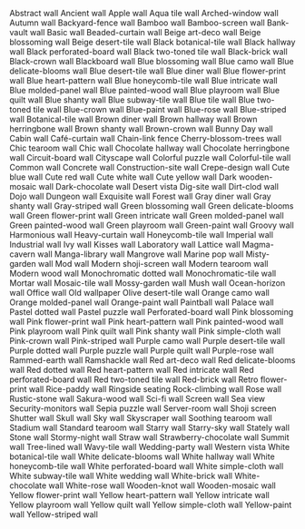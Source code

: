 Abstract wall
Ancient wall
Apple wall
Aqua tile wall
Arched-window wall
Autumn wall
Backyard-fence wall
Bamboo wall
Bamboo-screen wall
Bank-vault wall
Basic wall
Beaded-curtain wall
Beige art-deco wall
Beige blossoming wall
Beige desert-tile wall
Black botanical-tile wall
Black hallway wall
Black perforated-board wall
Black two-toned tile wall
Black-brick wall
Black-crown wall
Blackboard wall
Blue blossoming wall
Blue camo wall
Blue delicate-blooms wall
Blue desert-tile wall
Blue diner wall
Blue flower-print wall
Blue heart-pattern wall
Blue honeycomb-tile wall
Blue intricate wall
Blue molded-panel wall
Blue painted-wood wall
Blue playroom wall
Blue quilt wall
Blue shanty wall
Blue subway-tile wall
Blue tile wall
Blue two-toned tile wall
Blue-crown wall
Blue-paint wall
Blue-rose wall
Blue-striped wall
Botanical-tile wall
Brown diner wall
Brown hallway wall
Brown herringbone wall
Brown shanty wall
Brown-crown wall
Bunny Day wall
Cabin wall
Café-curtain wall
Chain-link fence
Cherry-blossom-trees wall
Chic tearoom wall
Chic wall
Chocolate hallway wall
Chocolate herringbone wall
Circuit-board wall
Cityscape wall
Colorful puzzle wall
Colorful-tile wall
Common wall
Concrete wall
Construction-site wall
Crepe-design wall
Cute blue wall
Cute red wall
Cute white wall
Cute yellow wall
Dark wooden-mosaic wall
Dark-chocolate wall
Desert vista
Dig-site wall
Dirt-clod wall
Dojo wall
Dungeon wall
Exquisite wall
Forest wall
Gray diner wall
Gray shanty wall
Gray-striped wall
Green blossoming wall
Green delicate-blooms wall
Green flower-print wall
Green intricate wall
Green molded-panel wall
Green painted-wood wall
Green playroom wall
Green-paint wall
Groovy wall
Harmonious wall
Heavy-curtain wall
Honeycomb-tile wall
Imperial wall
Industrial wall
Ivy wall
Kisses wall
Laboratory wall
Lattice wall
Magma-cavern wall
Manga-library wall
Mangrove wall
Marine pop wall
Misty-garden wall
Mod wall
Modern shoji-screen wall
Modern tearoom wall
Modern wood wall
Monochromatic dotted wall
Monochromatic-tile wall
Mortar wall
Mosaic-tile wall
Mossy-garden wall
Mush wall
Ocean-horizon wall
Office wall
Old wallpaper
Olive desert-tile wall
Orange camo wall
Orange molded-panel wall
Orange-paint wall
Paintball wall
Palace wall
Pastel dotted wall
Pastel puzzle wall
Perforated-board wall
Pink blossoming wall
Pink flower-print wall
Pink heart-pattern wall
Pink painted-wood wall
Pink playroom wall
Pink quilt wall
Pink shanty wall
Pink simple-cloth wall
Pink-crown wall
Pink-striped wall
Purple camo wall
Purple desert-tile wall
Purple dotted wall
Purple puzzle wall
Purple quilt wall
Purple-rose wall
Rammed-earth wall
Ramshackle wall
Red art-deco wall
Red delicate-blooms wall
Red dotted wall
Red heart-pattern wall
Red intricate wall
Red perforated-board wall
Red two-toned tile wall
Red-brick wall
Retro flower-print wall
Rice-paddy wall
Ringside seating
Rock-climbing wall
Rose wall
Rustic-stone wall
Sakura-wood wall
Sci-fi wall
Screen wall
Sea view
Security-monitors wall
Sepia puzzle wall
Server-room wall
Shoji screen
Shutter wall
Skull wall
Sky wall
Skyscraper wall
Soothing tearoom wall
Stadium wall
Standard tearoom wall
Starry wall
Starry-sky wall
Stately wall
Stone wall
Stormy-night wall
Straw wall
Strawberry-chocolate wall
Summit wall
Tree-lined wall
Wavy-tile wall
Wedding-party wall
Western vista
White botanical-tile wall
White delicate-blooms wall
White hallway wall
White honeycomb-tile wall
White perforated-board wall
White simple-cloth wall
White subway-tile wall
White wedding wall
White-brick wall
White-chocolate wall
White-rose wall
Wooden-knot wall
Wooden-mosaic wall
Yellow flower-print wall
Yellow heart-pattern wall
Yellow intricate wall
Yellow playroom wall
Yellow quilt wall
Yellow simple-cloth wall
Yellow-paint wall
Yellow-striped wall
